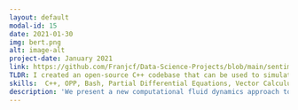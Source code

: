 ```yaml
---
layout: default
modal-id: 15
date: 2021-01-30
img: bert.png
alt: image-alt
project-date: January 2021
link: https://github.com/Franjcf/Data-Science-Projects/blob/main/sentiment_analysis_BERT/sentiment_analysis_BERT.ipynb
TLDR: I created an open-source C++ codebase that can be used to simulate multiphase flow (i.e. water + air) through and around deformable porous media (i.e. lungs). This first-of-its-kind model is free use and comes with several tutorial cases.
skills:  C++, OPP, Bash, Partial Differential Equations, Vector Calculus, Asymptotic Matching, Fluid Dynamics, High-Performance Computing.
description: 'We present a new computational fluid dynamics approach to simulating two-phase flow in hybrid systems containing solid-free regions and deformable porous matrices. Our approach is based on the derivation of a unique set of volume-averaged partial differential equations that asymptotically approach the Navier-Stokes Volume-of-Fluid equations in solid-free-regions and multiphase Biot Theory in porous regions. The resulting equations extend our recently developed Darcy-Brinkman-Biot framework to multiphase flow. Through careful consideration of interfacial dynamics (relative permeability and capillary effects) and extensive benchmarking, we show that the resulting model accurately captures the strong two-way coupling that is often exhibited between multiple fluids and deformable porous media. Thus, it can be used to represent flow-induced material deformation (swelling, compression) and failure (cracking, fracturing). The accompanying open-source numerical implementation, hybridBiotInterFoam, effectively marks the extension of computational fluid mechanics into modeling multiscale multiphase flow in deformable porous systems. The versatility of the solver is illustrated through applications related to material failure in poroelastic coastal barriers and surface deformation due to fluid injection in poro-visco-plastic systems.'
---
```

